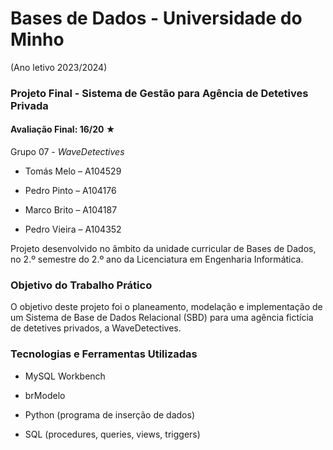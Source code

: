 # Bases de Dados - Universidade do Minho

(Ano letivo 2023/2024)

### Projeto Final - Sistema de Gestão para Agência de Detetives Privada

#### Avaliação Final: 16/20 ★

Grupo 07 - *WaveDetectives*

- Tomás Melo – A104529

- Pedro Pinto – A104176

- Marco Brito – A104187

- Pedro Vieira – A104352

  

Projeto desenvolvido no âmbito da unidade curricular de Bases de Dados, no 2.º semestre do 2.º ano da Licenciatura em Engenharia Informática.

### Objetivo do Trabalho Prático

O objetivo deste projeto foi o planeamento, modelação e implementação de um Sistema de Base de Dados Relacional (SBD) para uma agência fictícia de detetives privados, a WaveDetectives.

### Tecnologias e Ferramentas Utilizadas

   - MySQL Workbench

   - brModelo

   - Python (programa de inserção de dados)

   - SQL (procedures, queries, views, triggers)
